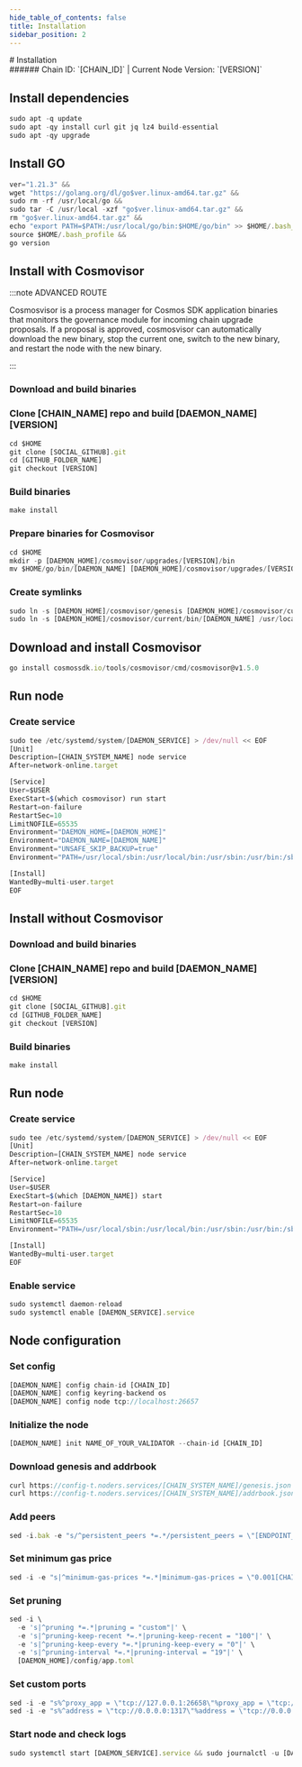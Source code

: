 ```yaml
---
hide_table_of_contents: false
title: Installation
sidebar_position: 2
---
```


<div class="h1-with-icon icon-[CHAIN_SYSTEM_NAME]">
# Installation
</div>
###### Chain ID: `[CHAIN_ID]` | Current Node Version: `[VERSION]`

## Install dependencies

```js
sudo apt -q update
sudo apt -qy install curl git jq lz4 build-essential
sudo apt -qy upgrade
```

## Install GO
```js
ver="1.21.3" &&
wget "https://golang.org/dl/go$ver.linux-amd64.tar.gz" &&
sudo rm -rf /usr/local/go &&
sudo tar -C /usr/local -xzf "go$ver.linux-amd64.tar.gz" &&
rm "go$ver.linux-amd64.tar.gz" &&
echo "export PATH=$PATH:/usr/local/go/bin:$HOME/go/bin" >> $HOME/.bash_profile &&
source $HOME/.bash_profile &&
go version
```

## Install with Cosmovisor
:::note ADVANCED ROUTE

Cosmosvisor is a process manager for Cosmos SDK application binaries that monitors the governance module for incoming chain upgrade proposals. If a proposal is approved, cosmosvisor can automatically download the new binary, stop the current one, switch to the new binary, and restart the node with the new binary.

:::
### Download and build binaries
### Clone [CHAIN_NAME] repo and build [DAEMON_NAME] [VERSION]
```js
cd $HOME
git clone [SOCIAL_GITHUB].git
cd [GITHUB_FOLDER_NAME]
git checkout [VERSION]
```

### Build binaries
```js
make install
```
### Prepare binaries for Cosmovisor
```js
cd $HOME
mkdir -p [DAEMON_HOME]/cosmovisor/upgrades/[VERSION]/bin
mv $HOME/go/bin/[DAEMON_NAME] [DAEMON_HOME]/cosmovisor/upgrades/[VERSION]/bin/
```

### Create symlinks
```js
sudo ln -s [DAEMON_HOME]/cosmovisor/genesis [DAEMON_HOME]/cosmovisor/current -f
sudo ln -s [DAEMON_HOME]/cosmovisor/current/bin/[DAEMON_NAME] /usr/local/bin/[DAEMON_NAME] -f
```

## Download and install Cosmovisor
```js
go install cosmossdk.io/tools/cosmovisor/cmd/cosmovisor@v1.5.0
```

## Run node
### Create service
```js
sudo tee /etc/systemd/system/[DAEMON_SERVICE] > /dev/null << EOF
[Unit]
Description=[CHAIN_SYSTEM_NAME] node service
After=network-online.target

[Service]
User=$USER
ExecStart=$(which cosmovisor) run start
Restart=on-failure
RestartSec=10
LimitNOFILE=65535
Environment="DAEMON_HOME=[DAEMON_HOME]"
Environment="DAEMON_NAME=[DAEMON_NAME]"
Environment="UNSAFE_SKIP_BACKUP=true"
Environment="PATH=/usr/local/sbin:/usr/local/bin:/usr/sbin:/usr/bin:/sbin:/bin:/usr/games:/usr/local/games:/snap/bin:[DAEMON_HOME]/cosmovisor/current/bin"

[Install]
WantedBy=multi-user.target
EOF
```

## Install without Cosmovisor

### Download and build binaries
### Clone [CHAIN_NAME] repo and build [DAEMON_NAME] [VERSION]
```js
cd $HOME
git clone [SOCIAL_GITHUB].git
cd [GITHUB_FOLDER_NAME]
git checkout [VERSION]
```

### Build binaries
```js
make install
```

## Run node
### Create service
```js
sudo tee /etc/systemd/system/[DAEMON_SERVICE] > /dev/null << EOF
[Unit]
Description=[CHAIN_SYSTEM_NAME] node service
After=network-online.target

[Service]
User=$USER
ExecStart=$(which [DAEMON_NAME]) start
Restart=on-failure
RestartSec=10
LimitNOFILE=65535
Environment="PATH=/usr/local/sbin:/usr/local/bin:/usr/sbin:/usr/bin:/sbin:/bin:/usr/games:/usr/local/games:/snap/bin"

[Install]
WantedBy=multi-user.target
EOF
```

### Enable service
```js
sudo systemctl daemon-reload
sudo systemctl enable [DAEMON_SERVICE].service
```

## Node configuration
### Set config
```js
[DAEMON_NAME] config chain-id [CHAIN_ID]
[DAEMON_NAME] config keyring-backend os
[DAEMON_NAME] config node tcp://localhost:26657
```

### Initialize the node
```js
[DAEMON_NAME] init NAME_OF_YOUR_VALIDATOR --chain-id [CHAIN_ID]
```

### Download genesis and addrbook
```js
curl https://config-t.noders.services/[CHAIN_SYSTEM_NAME]/genesis.json -o [DAEMON_HOME]/config/genesis.json
curl https://config-t.noders.services/[CHAIN_SYSTEM_NAME]/addrbook.json -o [DAEMON_HOME]/config/addrbook.json
```
### Add peers
```js
sed -i.bak -e "s/^persistent_peers *=.*/persistent_peers = \"[ENDPOINT_PEER]\"/" [DAEMON_HOME]/config/config.toml
```

### Set minimum gas price
```js
sed -i -e "s|^minimum-gas-prices *=.*|minimum-gas-prices = \"0.001[CHAIN_DENOM]\"|" [DAEMON_HOME]/config/app.toml
```
### Set pruning
```js
sed -i \
  -e 's|^pruning *=.*|pruning = "custom"|' \
  -e 's|^pruning-keep-recent *=.*|pruning-keep-recent = "100"|' \
  -e 's|^pruning-keep-every *=.*|pruning-keep-every = "0"|' \
  -e 's|^pruning-interval *=.*|pruning-interval = "19"|' \
  [DAEMON_HOME]/config/app.toml
```

### Set custom ports
```js
sed -i -e "s%^proxy_app = \"tcp://127.0.0.1:26658\"%proxy_app = \"tcp://127.0.0.1:14758\"%; s%^laddr = \"tcp://127.0.0.1:26657\"%laddr = \"tcp://127.0.0.1:14757\"%; s%^pprof_laddr = \"localhost:6060\"%pprof_laddr = \"localhost:14760\"%; s%^laddr = \"tcp://0.0.0.0:26656\"%laddr = \"tcp://0.0.0.0:14756\"%; s%^prometheus_listen_addr = \":26660\"%prometheus_listen_addr = \":14766\"%" [DAEMON_HOME]/config/config.toml
sed -i -e "s%^address = \"tcp://0.0.0.0:1317\"%address = \"tcp://0.0.0.0:14717\"%; s%^address = \":8080\"%address = \":14780\"%; s%^address = \"0.0.0.0:9090\"%address = \"0.0.0.0:14790\"%; s%^address = \"0.0.0.0:9091\"%address = \"0.0.0.0:14791\"%; s%:8545%:14745%; s%:8546%:14746%; s%:6065%:14765%" [DAEMON_HOME]/config/app.toml
```

### Start node and check logs
```js
sudo systemctl start [DAEMON_SERVICE].service && sudo journalctl -u [DAEMON_SERVICE].service -f --no-hostname -o cat
```
